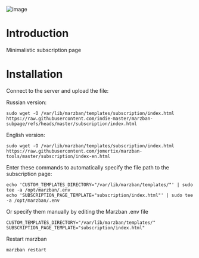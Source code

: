 
![image](https://github.com/user-attachments/assets/7eced04e-df78-4b12-8647-a530c728e70b)



# Introduction

Minimalistic subscription page

# Installation

Connect to the server and upload the file:

Russian version:
```
sudo wget -O /var/lib/marzban/templates/subscription/index.html https://raw.githubusercontent.com/indie-master/marzban-subpage/refs/heads/master/subscription/index.html
```
English version:
```
sudo wget -O /var/lib/marzban/templates/subscription/index.html https://raw.githubusercontent.com/jomertix/marzban-tools/master/subscription/index-en.html
```

Enter these commands to automatically specify the file path to the subscription page:
```
echo 'CUSTOM_TEMPLATES_DIRECTORY="/var/lib/marzban/templates/"' | sudo tee -a /opt/marzban/.env
echo 'SUBSCRIPTION_PAGE_TEMPLATE="subscription/index.html"' | sudo tee -a /opt/marzban/.env
```
Or specify them manually by editing the Marzban .env file 
```
CUSTOM_TEMPLATES_DIRECTORY="/var/lib/marzban/templates/"
SUBSCRIPTION_PAGE_TEMPLATE="subscription/index.html"
```
Restart marzban
```
marzban restart
```
